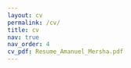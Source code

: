 ```yaml
---
layout: cv
permalink: /cv/
title: cv
nav: true
nav_order: 4
cv_pdf: Resume_Amanuel_Mersha.pdf
---
```

